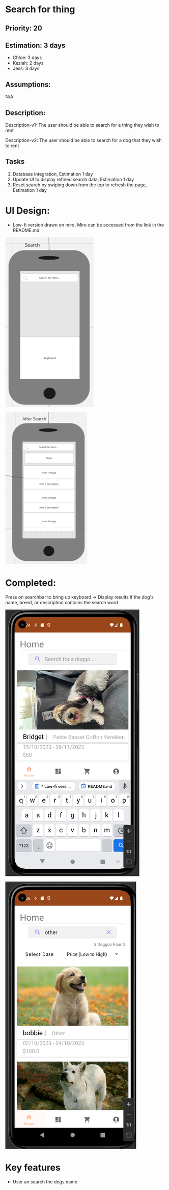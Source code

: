 
# Search for thing

## Priority: 20 

## Estimation: 3 days

* Chloe: 3 days
* Keziah: 2 days
* Jess: 3 days

## Assumptions:
N/A

## Description: 

Description-v1: The user should be able to search for a thing they wish to rent

Description-v2: The user should be able to search for a dog that they wish to rent

## Tasks

1. Database integration, Estimation 1 day
2. Update UI to display refined search data, Estimation 1 day
3. Reset search by swiping down from the top to refresh the page, Estimation 1 day


# UI Design:
* Low-fi version drawn on miro. Miro can be accessed from the link in the README.md

![image](/images/search_bar_lofi.png)

![image](/images/after_search_lofi.png)

# Completed:
Press on searchbar to bring up keyboard -> Display results if the dog's name, breed, or description contains the search word

![image](/images/search_bar_keyboard.png)

![image](/images/after_searching.png)


# Key features
* User an search the dogs name
